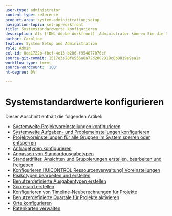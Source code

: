```yaml
---
user-type: administrator
content-type: reference
product-area: system-administration;setup
navigation-topic: set-up-workfront
title: Systemstandardwerte konfigurieren
description: Als [!DNL Adobe Workfront] -Administrator können Sie die Systemstandardeinstellungen konfigurieren, z. B. die Voreinstellungen für alle von Ihren Benutzern erstellten Projekte.
author: Caroline
feature: System Setup and Administration
role: Admin
exl-id: 0ea1722b-fbcf-4e13-b206-f954877076cf
source-git-commit: 1517e3e28fe536a8a72d2802919c8b8819e9ea1a
workflow-type: tm+mt
source-wordcount: '100'
ht-degree: 0%

---
```


# Systemstandardwerte konfigurieren

Dieser Abschnitt enthält die folgenden Artikel:

* [Systemweite Projektvoreinstellungen konfigurieren](../../../administration-and-setup/set-up-workfront/configure-system-defaults/set-project-preferences.md)
* [Systemweite Aufgaben- und Problemeinstellungen konfigurieren](../../../administration-and-setup/set-up-workfront/configure-system-defaults/set-task-issue-preferences.md)
* [Projektvoreinstellungen für alle Gruppen im System sperren oder entsperren](../../../administration-and-setup/set-up-workfront/configure-system-defaults/lock-or-unlock-project-preferences-for-groups-system.md)
* [Anfragetypen konfigurieren](../../../administration-and-setup/set-up-workfront/configure-system-defaults/configure-request-types.md)
* [Anpassen von Standardausgabetypen](../../../administration-and-setup/set-up-workfront/configure-system-defaults/customize-default-issue-types.md)
* [Standardfilter, Ansichten und Gruppierungen erstellen, bearbeiten und freigeben](../../../administration-and-setup/set-up-workfront/configure-system-defaults/create-and-share-default-fvgs.md)
* [Konfigurieren [!UICONTROL Ressourcenverwaltung] Voreinstellungen](../../../administration-and-setup/set-up-workfront/configure-system-defaults/configure-resource-mgmt-preferences.md)
* [Risikotypen bearbeiten und erstellen](../../../administration-and-setup/set-up-workfront/configure-system-defaults/edit-create-risk-types.md)
* [Benutzerdefinierte Ausgabentypen erstellen](../../../administration-and-setup/set-up-workfront/configure-system-defaults/create-custom-expense-types.md)
* [Scorecard erstellen](../../../administration-and-setup/set-up-workfront/configure-system-defaults/create-scorecard.md)
* [Konfigurieren von Timeline-Neuberechnungen für Projekte](../../../administration-and-setup/set-up-workfront/configure-system-defaults/configure-timeline-recalculations-projects.md)
* [Benutzerdefinierte Quartale für Projekte aktivieren](../../../administration-and-setup/set-up-workfront/configure-system-defaults/enable-custom-quarters-projects.md)
* [Orte konfigurieren](/help/quicksilver/administration-and-setup/set-up-workfront/configure-system-defaults/configure-locations.md)
* [Ratenkarten verwalten](/help/quicksilver/administration-and-setup/set-up-workfront/configure-system-defaults/manage-rate-cards.md)
